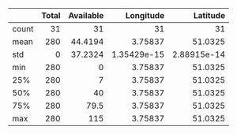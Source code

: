 |       |   Total |   Available |    Longitude |     Latitude |
|:------|--------:|------------:|-------------:|-------------:|
| count |      31 |     31      | 31           | 31           |
| mean  |     280 |     44.4194 |  3.75837     | 51.0325      |
| std   |       0 |     37.2324 |  1.35429e-15 |  2.88915e-14 |
| min   |     280 |      0      |  3.75837     | 51.0325      |
| 25%   |     280 |      7      |  3.75837     | 51.0325      |
| 50%   |     280 |     40      |  3.75837     | 51.0325      |
| 75%   |     280 |     79.5    |  3.75837     | 51.0325      |
| max   |     280 |    115      |  3.75837     | 51.0325      |
